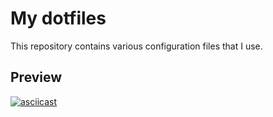 # My dotfiles
This repository contains various configuration files that I use.

## Preview
[![asciicast](https://asciinema.org/a/qaepx7vCA5v9O2XW3qcyD8klq.png)](https://asciinema.org/a/qaepx7vCA5v9O2XW3qcyD8klq)
